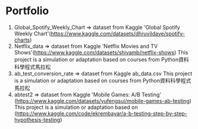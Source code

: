 # Portfolio
1. Global_Spotify_Weekly_Chart => dataset from Kaggle 'Global Spotify Weekly Chart'(https://www.kaggle.com/datasets/dhruvildave/spotify-charts)
2. Netflix_data => dataset from Kaggle 'Netflix Movies and TV Shows'(https://www.kaggle.com/datasets/shivamb/netflix-shows)
This project is a simulation or adaptation based on courses from Python資料科學程式馬拉松
3. ab_test_conversion_rate => dataset from Kaggle ab_data.csv
This project is a simulation or adaptation based on courses from Python資料科學程式馬拉松
4. abtest2 => dataset from Kaggle 'Mobile Games: A/B Testing' (https://www.kaggle.com/datasets/yufengsui/mobile-games-ab-testing)
This project is a simulation or adaptation based on (https://www.kaggle.com/code/ekrembayar/a-b-testing-step-by-step-hypothesis-testing)
